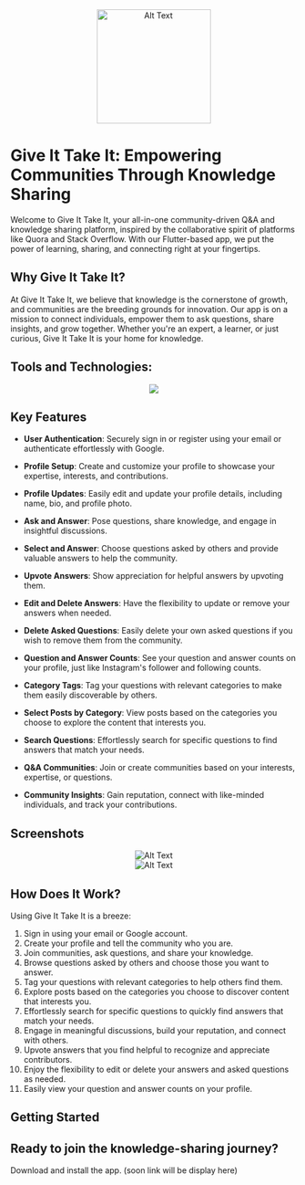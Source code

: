 <div align="center"><img src="https://i.imgur.com/eEL2E1s.gif" alt="Alt Text" width="200"/>
</div>

# Give It Take It: Empowering Communities Through Knowledge Sharing

Welcome to Give It Take It, your all-in-one community-driven Q&A and knowledge sharing platform, inspired by the collaborative spirit of platforms like Quora and Stack Overflow. With our Flutter-based app, we put the power of learning, sharing, and connecting right at your fingertips.


## Why Give It Take It?

At Give It Take It, we believe that knowledge is the cornerstone of growth, and communities are the breeding grounds for innovation. Our app is on a mission to connect individuals, empower them to ask questions, share insights, and grow together. Whether you're an expert, a learner, or just curious, Give It Take It is your home for knowledge.


## Tools and Technologies:



<p align="center">
  <a href="https://skillicons.dev">
    <img src="https://skillicons.dev/icons?i=figma,git,github,flutter,dart,androidstudio,firebase&theme=light" />
  </a>
</p>

## Key Features

- **User Authentication**: Securely sign in or register using your email or authenticate effortlessly with Google.

- **Profile Setup**: Create and customize your profile to showcase your expertise, interests, and contributions.

- **Profile Updates**: Easily edit and update your profile details, including name, bio, and profile photo.

- **Ask and Answer**: Pose questions, share knowledge, and engage in insightful discussions.

- **Select and Answer**: Choose questions asked by others and provide valuable answers to help the community.

- **Upvote Answers**: Show appreciation for helpful answers by upvoting them.

- **Edit and Delete Answers**: Have the flexibility to update or remove your answers when needed.

- **Delete Asked Questions**: Easily delete your own asked questions if you wish to remove them from the community.

- **Question and Answer Counts**: See your question and answer counts on your profile, just like Instagram's follower and following counts.

- **Category Tags**: Tag your questions with relevant categories to make them easily discoverable by others.

- **Select Posts by Category**: View posts based on the categories you choose to explore the content that interests you.

- **Search Questions**: Effortlessly search for specific questions to find answers that match your needs.

- **Q&A Communities**: Join or create communities based on your interests, expertise, or questions.

- **Community Insights**: Gain reputation, connect with like-minded individuals, and track your contributions.




## Screenshots

<div align="center"><img src="https://i.imgur.com/TEZhFmR.gif" alt="Alt Text" />
</div>
<div align="center"><img src="https://i.imgur.com/0RgTLC8.gif" alt="Alt Text" />
</div>


## How Does It Work?

Using Give It Take It is a breeze:

1. Sign in using your email or Google account.
2. Create your profile and tell the community who you are.
3. Join communities, ask questions, and share your knowledge.
4. Browse questions asked by others and choose those you want to answer.
5. Tag your questions with relevant categories to help others find them.
6. Explore posts based on the categories you choose to discover content that interests you.
7. Effortlessly search for specific questions to quickly find answers that match your needs.
8. Engage in meaningful discussions, build your reputation, and connect with others.
9. Upvote answers that you find helpful to recognize and appreciate contributors.
10. Enjoy the flexibility to edit or delete your answers and asked questions as needed.
11. Easily view your question and answer counts on your profile.

## Getting Started
## Ready to join the knowledge-sharing journey?

<p align="center">
  
  Download and install the app. (soon link will be display here)


</p>

    

